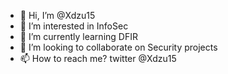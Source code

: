 - 👋 Hi, I’m @Xdzu15
- 👀 I’m interested in InfoSec
- 🌱 I’m currently learning DFIR
- 💞️ I’m looking to collaborate on Security projects
- 📫 How to reach me? twitter @Xdzu15

<!---
Xdzu15/Xdzu15 is a ✨ special ✨ repository because its `README.md` (this file) appears on your GitHub profile.
You can click the Preview link to take a look at your changes.
--->
